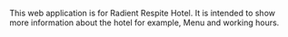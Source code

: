 This web application is for Radient Respite Hotel.
It is intended to  show more information about the hotel for example, Menu and working hours. 
